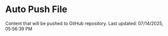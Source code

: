 # Auto Push File

Content that will be pushed to GitHub repository.
Last updated: 07/14/2025, 05:56:39 PM